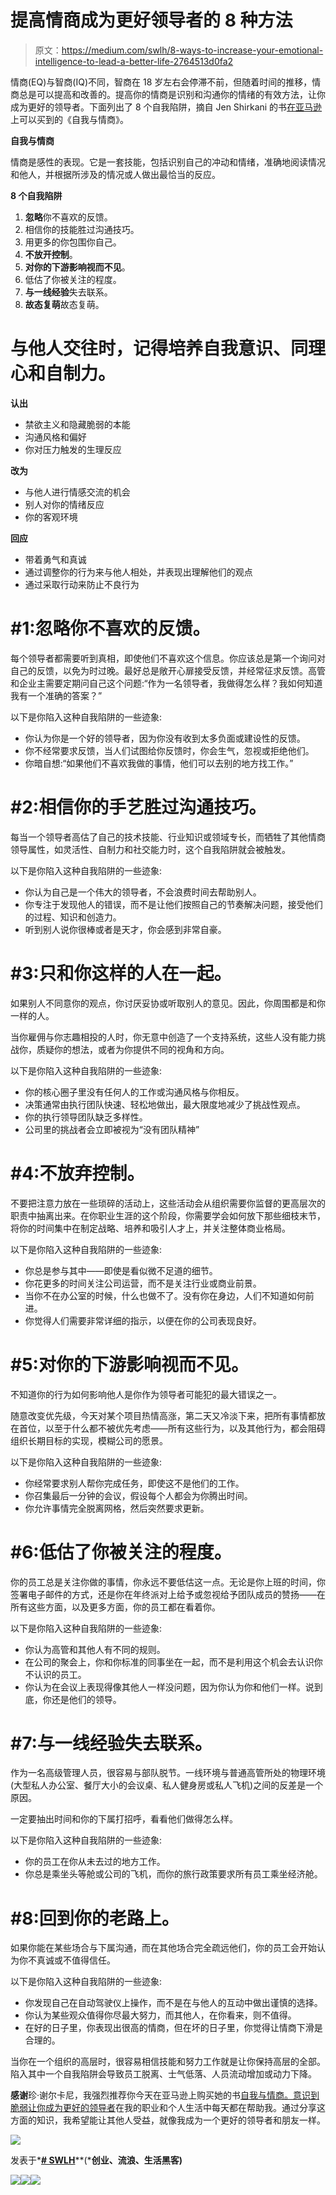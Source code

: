# 提高情商成为更好领导者的 8 种方法

> 原文：<https://medium.com/swlh/8-ways-to-increase-your-emotional-intelligence-to-lead-a-better-life-2764513d0fa2>

情商(EQ)与智商(IQ)不同，智商在 18 岁左右会停滞不前，但随着时间的推移，情商总是可以提高和改善的。提高你的情商是识别和沟通你的情绪的有效方法，让你成为更好的领导者。下面列出了 8 个自我陷阱，摘自 Jen Shirkani 的书[在亚马逊](http://www.amazon.com/EGO-vs-EQ-Emotional-Intelligence/dp/1937134768)上可以买到的《自我与情商》。

**自我与情商**

情商是感性的表现。它是一套技能，包括识别自己的冲动和情绪，准确地阅读情况和他人，并根据所涉及的情况或人做出最恰当的反应。

**8 个自我陷阱**

1.  **忽略**你不喜欢的反馈。
2.  相信你的技能胜过沟通技巧。
3.  用更多的你包围你自己。
4.  **不放开控制**。
5.  **对你的下游影响视而不见**。
6.  低估了你被关注的程度。
7.  **与一线经验**失去联系。
8.  **故态复萌**故态复萌。

# 与他人交往时，记得培养自我意识、同理心和自制力。

**认出**

*   禁欲主义和隐藏脆弱的本能
*   沟通风格和偏好
*   你对压力触发的生理反应

**改为**

*   与他人进行情感交流的机会
*   别人对你的情绪反应
*   你的客观环境

**回应**

*   带着勇气和真诚
*   通过调整你的行为来与他人相处，并表现出理解他们的观点
*   通过采取行动来防止不良行为

# #1:忽略你不喜欢的反馈。

每个领导者都需要听到真相，即使他们不喜欢这个信息。你应该总是第一个询问对自己的反馈，以免为时过晚。最好总是敞开心扉接受反馈，并经常征求反馈。高管和企业主需要定期问自己这个问题:“作为一名领导者，我做得怎么样？我如何知道我有一个准确的答案？”

以下是你陷入这种自我陷阱的一些迹象:

*   你认为你是一个好的领导者，因为你没有收到太多负面或建设性的反馈。
*   你不经常要求反馈，当人们试图给你反馈时，你会生气，忽视或拒绝他们。
*   你暗自想:“如果他们不喜欢我做的事情，他们可以去别的地方找工作。”

# #2:相信你的手艺胜过沟通技巧。

每当一个领导者高估了自己的技术技能、行业知识或领域专长，而牺牲了其他情商领导属性，如灵活性、自制力和社交能力时，这个自我陷阱就会被触发。

以下是你陷入这种自我陷阱的一些迹象:

*   你认为自己是一个伟大的领导者，不会浪费时间去帮助别人。
*   你专注于发现他人的错误，而不是让他们按照自己的节奏解决问题，接受他们的过程、知识和创造力。
*   听到别人说你很棒或者是天才，你会感到非常自豪。

# #3:只和你这样的人在一起。

如果别人不同意你的观点，你讨厌妥协或听取别人的意见。因此，你周围都是和你一样的人。

当你雇佣与你志趣相投的人时，你无意中创造了一个支持系统，这些人没有能力挑战你，质疑你的想法，或者为你提供不同的视角和方向。

以下是你陷入这种自我陷阱的一些迹象:

*   你的核心圈子里没有任何人的工作或沟通风格与你相反。
*   决策通常由执行团队快速、轻松地做出，最大限度地减少了挑战性观点。
*   你的执行领导团队缺乏多样性。
*   公司里的挑战者会立即被视为“没有团队精神”

# #4:不放弃控制。

不要把注意力放在一些琐碎的活动上，这些活动会从组织需要你监督的更高层次的职责中抽离出来。在你职业生涯的这个阶段，你需要学会如何放下那些细枝末节，将你的时间集中在制定战略、培养和吸引人才上，并关注整体商业格局。

以下是你陷入这种自我陷阱的一些迹象:

*   你总是参与其中——即使是看似微不足道的细节。
*   你花更多的时间关注公司运营，而不是关注行业或商业前景。
*   当你不在办公室的时候，什么也做不了。没有你在身边，人们不知道如何前进。
*   你觉得人们需要非常详细的指示，以便在你的公司表现良好。

# #5:对你的下游影响视而不见。

不知道你的行为如何影响他人是你作为领导者可能犯的最大错误之一。

随意改变优先级，今天对某个项目热情高涨，第二天又冷淡下来，把所有事情都放在首位，以至于什么都不被优先考虑——所有这些行为，以及其他行为，都会阻碍组织长期目标的实现，模糊公司的愿景。

以下是你陷入这种自我陷阱的一些迹象:

*   你经常要求别人帮你完成任务，即使这不是他们的工作。
*   你召集最后一分钟的会议，假设每个人都会为你腾出时间。
*   你允许事情完全脱离网格，然后突然要求更新。

# #6:低估了你被关注的程度。

你的员工总是关注你做的事情，你永远不要低估这一点。无论是你上班的时间，你签署电子邮件的方式，还是你在年终派对上给予或忽视给予团队成员的赞扬——在所有这些方面，以及更多方面，你的员工都在看着你。

以下是你陷入这种自我陷阱的一些迹象:

*   你认为高管和其他人有不同的规则。
*   在公司的聚会上，你和你标准的同事坐在一起，而不是利用这个机会去认识你不认识的员工。
*   你认为在会议上表现得像其他人一样没问题，因为你认为你和他们一样。说到底，你还是他们的领导。

# #7:与一线经验失去联系。

作为一名高级管理人员，很容易与部队脱节。一线环境与普通高管所处的物理环境(大型私人办公室、餐厅大小的会议桌、私人健身房或私人飞机)之间的反差是一个原因。

一定要抽出时间和你的下属打招呼，看看他们做得怎么样。

以下是你陷入这种自我陷阱的一些迹象:

*   你的员工在你从未去过的地方工作。
*   你总是乘坐头等舱或公司的飞机，而你的旅行政策要求所有员工乘坐经济舱。

# #8:回到你的老路上。

如果你能在某些场合与下属沟通，而在其他场合完全疏远他们，你的员工会开始认为你不真诚或不值得信任。

以下是你陷入这种自我陷阱的一些迹象:

*   你发现自己在自动驾驶仪上操作，而不是在与他人的互动中做出谨慎的选择。
*   你认为某些观众值得你尽最大努力，而其他人，在你看来，则不值得。
*   在好的日子里，你表现出很高的情商，但在坏的日子里，你觉得让情商下滑是合理的。

当你在一个组织的高层时，很容易相信技能和努力工作就是让你保持高层的全部。陷入其中一个自我陷阱会导致员工脱离、士气低落、人员流动增加或动力下降。

**感谢**珍·谢尔卡尼，我强烈推荐你今天在亚马逊上购买她的书[自我与情商。意识到](http://www.amazon.com/EGO-vs-EQ-Emotional-Intelligence/dp/1937134768)[脆弱让你成为更好的领导者](/@jp/vulnerability-makes-you-a-better-leader-62900f716408)在我的职业和个人生活中每天都在帮助我。通过分享这方面的知识，我希望能让其他人受益，就像我成为一个更好的领导者和朋友一样。

![](img/c1192ebad88d6b1fc6ae1d6a2bc61154.png)

发表于*[**# SWLH**](https://medium.com/swlh)**(***创业、流浪、生活黑客)**

*[![](img/de26c089e79a3a2a25d2b750ff6db50f.png)](http://supply.us9.list-manage.com/subscribe?u=310af6eb2240d299c7032ef6c&id=d28d8861ad)**[![](img/f47a578114e0a96bdfabc3a5400688d5.png)](https://medium.com/swlh)**[![](img/c1351daa9c4f0c8ac516addb60c82f6b.png)](https://twitter.com/swlh_)*